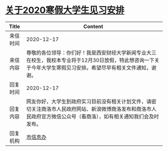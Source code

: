 # <a href="http://www.shangluo.gov.cn/zmhd/ldxxxx.jsp?urltype=leadermail.LeaderMailContentUrl&wbtreeid=1112&leadermailid=6709">关于2020寒假大学生见习安排</a>
| Title |                                      Content                                       |
|:-----:|------------------------------------------------------------------------------------|
| 来信时间  | 2020-12-17                                                                         |
| 来信内容  | 尊敬的各位领导：你们好！我是西安财经大学新闻专业大三在校生，我校本专业将于12月30日放假，特此想咨询一下关于今年大学生寒假见习安排。希望尽早有相关文件通知，谢谢。 |
| 回复时间  | 2020-12-17                                                                         |
| 回复内容  | 网友你好，大学生到政府实习目前没有相关计划文件，请密切关注商洛市人民政府网站、新浪微博商洛发布和商洛市人民政府官方微信公众号（看商洛），如有相关通知我们会及时发布。 |
| 回复机构  | <a href="../../categories/agencies/市信息办.md">市信息办</a>                                 |